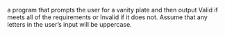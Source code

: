 a program that prompts the user for a vanity plate and then output Valid if meets all of the requirements or Invalid if it does not. Assume that any letters in the user’s input will be uppercase.
